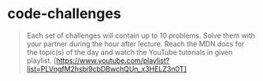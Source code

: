 # code-challenges

> Each set of challenges will contain up to 10 problems. Solve them with your partner during the hour after lecture. Reach the MDN docs for the topic(s) of the day and watch the YouTube tutorials in given playlist. [https://www.youtube.com/playlist?list=PLVngfM2hsbi9cbDBwchQUn_x3HELZ3n0T]